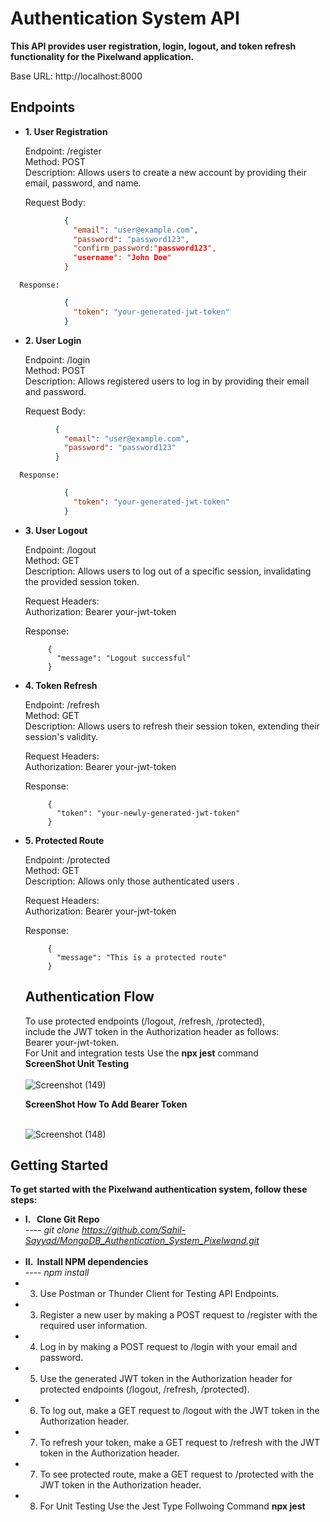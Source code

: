 #  Authentication System API
<b>This API provides user registration, login, logout, and token refresh functionality for the Pixelwand application.</b>

Base URL: http://localhost:8000

## Endpoints
-  <b>1. User Registration </b>
      <p>Endpoint: /register<br>
         Method: POST<br>
         Description: Allows users to create a new account by providing their email, password, and name.<br>
      </p>
      Request Body:
```json
            {
              "email": "user@example.com",
              "password": "password123",
              "confirm_password:"password123",
              "username": "John Doe"
            }
```


       
      Response:
      
```json
            {
              "token": "your-generated-jwt-token"
            }

```
-  <b>2.  User Login </b>
      <p>Endpoint: /login<br>
      Method: POST<br>
      Description: Allows registered users to log in by providing their email and password.<br>
      </p>
      
      Request Body:
  ```json
            {
              "email": "user@example.com",
              "password": "password123"
            }
 ```

      Response:
```json
            {
              "token": "your-generated-jwt-token"
            }
```
-  <b>3.  User Logout </b>

     <p> Endpoint: /logout<br>
      Method: GET<br>
      Description: Allows users to log out of a specific session, invalidating the provided session token.<br>
     </p>
     
      Request Headers:<br>
      Authorization: Bearer your-jwt-token

      Response:
   
            {
              "message": "Logout successful"
            }

-  <b>4.  Token Refresh </b>

     <p>Endpoint: /refresh<br>
      Method: GET<br>
      Description: Allows users to refresh their session token, extending their session's validity.<br>
      </p> 
      
      Request Headers:<br>
      Authorization: Bearer your-jwt-token
   
      Response:
   
            {
              "token": "your-newly-generated-jwt-token"
            }
-  <b>5.  Protected Route </b>

     <p>Endpoint: /protected<br>
      Method: GET<br>
      Description: Allows only those authenticated users .<br>
      </p> 
      
      Request Headers:<br>
      Authorization: Bearer your-jwt-token
   
      Response:
   
            {
              "message": "This is a protected route"
            }

   ## Authentication Flow
      To use protected endpoints (/logout, /refresh, /protected),  <br>
      include the JWT token in the Authorization header as follows: <br>
      Bearer your-jwt-token.<br>
      For Unit and integration tests Use the <b>npx jest</b> command <br>
     <b>ScreenShot Unit Testing </b><br><br>
     ![Screenshot (149)](https://github.com/Sahil-Sayyad/MongoDB_Authentication_System_Pixelwand/assets/96423459/83415af1-0c12-4da5-80d8-b1ff59dc8404)

   <b>ScreenShot How To Add Bearer Token</b><br><br>
   
   ![Screenshot (148)](https://github.com/Sahil-Sayyad/MongoDB_Authentication_System_Pixelwand/assets/96423459/242608ae-eefc-4692-86fe-ed11ac23e84f)

## Getting Started

<b>To get started with the Pixelwand authentication system, follow these steps:</b>

-  <b> I. &nbsp; Clone Git Repo  </b>
   <br>----<i> git clone https://github.com/Sahil-Sayyad/MongoDB_Authentication_System_Pixelwand.git</i><br><br>
-  <b> II. &nbsp;Install NPM dependencies </b>
   <br>----<i> npm install</i> <br>
- 3. Use Postman or Thunder Client for Testing API Endpoints.
- 3. Register a new user by making a POST request to /register with the required user information.
- 4. Log in by making a POST request to /login with your email and password.
- 5. Use the generated JWT token in the Authorization header for protected endpoints (/logout, /refresh, /protected).
- 6. To log out, make a GET request to /logout with the JWT token in the Authorization header.
- 7. To refresh your token, make a GET request to /refresh with the JWT token in the Authorization header.
- 7. To see protected route, make a GET request to /protected with the JWT token in the Authorization header.
- 8. For Unit Testing Use the Jest Type Follwoing Command <b>npx jest</b> 

